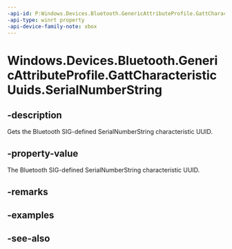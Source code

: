 ```yaml
---
-api-id: P:Windows.Devices.Bluetooth.GenericAttributeProfile.GattCharacteristicUuids.SerialNumberString
-api-type: winrt property
-api-device-family-note: xbox
---
```


<!-- Property syntax
public System.Guid SerialNumberString { get; }
-->

# Windows.Devices.Bluetooth.GenericAttributeProfile.GattCharacteristicUuids.SerialNumberString

## -description
Gets the Bluetooth SIG-defined SerialNumberString characteristic UUID.

## -property-value
The Bluetooth SIG-defined SerialNumberString characteristic UUID.

## -remarks

## -examples

## -see-also
